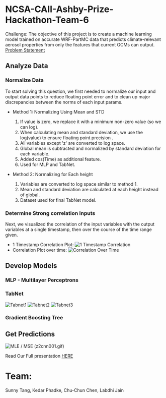 # NCSA-CAII-Ashby-Prize-Hackathon-Team-6
Challenge: The objective of this project is to create a machine learning model trained on accurate WRF-PartMC data that predicts climate-relevant aerosol properties from only the features that current GCMs can output.
[Problem Statement](https://ai.ncsa.illinois.edu/wp-content/uploads/2022/04/instructions_04052022-min-1.pdf)

## Analyze Data
### Normalize Data
To start solving this question, we first needed to normalize our input and output data points to reduce floating point error and to clean up major discrepancies between the norms of each input params.

- Method 1: Normalizing Using Mean and STD
    1. If value is zero, we replace it with a minimum non-zero value (so we can log).
    2. When calculating mean and standard deviation, we use the log(value) to ensure floating point precision .
    3. All variables except 'z' are converted to log space.
    4. Global mean is subtracted and normalized by standard deviation for each variable.
    5. Added cos(Time) as additional feature.
    6. Used for MLP and TabNet.
   
    
- Method 2: Normalizing for Each height
    1. Variables are converted to log space similar to method 1.
    2. Mean and standard deviation are calculated at each height instead of global.
    3. Dataset used for final TabNet model.

    
### Determine Strong correlation Inputs
Next, we visualized the correlation of the input variables with the output variables at a single timestamp, then over the course of the time range given.

- 1 Timestamp Correlation Plot:
![1 Timestamp Correlation](abs_correlation_t0_v2.png)
- Correlation Plot over time:
![Correlation Over Time](t_loop_all_z.gif)


## Develop Models
### MLP - Multilayer Perceptrons


### TabNet
![Tabnet1](tabnet.png)
![Tabnet2](tabnet2.png)
![Tabnet3](tabnet3.png)

### Gradient Boosting Tree

## Get Predictions
![MLE / MSE](mle.png)
(z2cnn001.gif)

Read Our Full presentation [HERE](https://docs.google.com/presentation/d/14Tt9RcEZN6glRenaNbsKrEFVbnRaBpxLx9ZVkvc7fX0/edit?usp=sharing)

# Team:
Sunny Tang, Kedar Phadke, Chu-Chun Chen, Labdhi Jain

